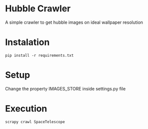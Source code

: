 # Hubble Crawler
A simple crawler to get hubble images on ideal wallpaper resolution


# Instalation
`pip install -r requirements.txt`

# Setup
Change the property IMAGES_STORE inside settings.py file

# Execution
`scrapy crawl SpaceTelescope`
